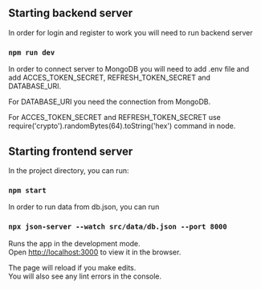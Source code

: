 ## Starting backend server
In order for login and register to work you will need to run backend server

### `npm run dev`

In order to connect server to MongoDB you will need to add .env file and add ACCES_TOKEN_SECRET, REFRESH_TOKEN_SECRET and DATABASE_URI.

For DATABASE_URI you need the connection from MongoDB.

For ACCES_TOKEN_SECRET and REFRESH_TOKEN_SECRET use require('crypto').randomBytes(64).toString('hex') command in node.

## Starting frontend server

In the project directory, you can run:

### `npm start`

In order to run data from db.json, you can run 

### `npx json-server --watch src/data/db.json --port 8000`

Runs the app in the development mode.\
Open [http://localhost:3000](http://localhost:3000) to view it in the browser.

The page will reload if you make edits.\
You will also see any lint errors in the console.
